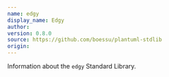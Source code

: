 ```yaml
---
name: edgy
display_name: Edgy
author: 
version: 0.8.0
source: https://github.com/boessu/plantuml-stdlib
origin: 
---
```


Information about the `edgy` Standard Library.
